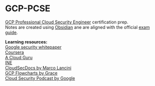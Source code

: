 # GCP-PCSE
[GCP Professional Cloud Security Engineer](https://cloud.google.com/certification/cloud-security-engineer) certification prep.\
Notes are created using [Obsidian](https://obsidian.md/) ane are aligned with the official [exam guide](https://cloud.google.com/certification/guides/cloud-security-engineer).

**Learning resources:**\
[Google security whitepaper](https://cloud.google.com/security/overview/whitepaper)\
[Coursera](https://www.coursera.org/professional-certificates/google-cloud-security)\
[A Cloud Guru](https://acloudguru.com/course/google-cloud-certified-professional-clou\d-security-engineer)\
[INE](https://my.ine.com/Cloud/courses/aef0b098/ine-google-cloud-platform-security)\
[CloudSecDocs by Marco Lancini](https://cloudsecdocs.com/)\
[GCP Flowcharts by Grace](https://grumpygrace.dev/posts/gcp-flowcharts/#security)\
[Cloud Security Podcast by Google](https://cloudsecuritypodcast.libsyn.com/website)